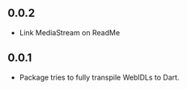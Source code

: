 ## 0.0.2

 - Link MediaStream on ReadMe 

## 0.0.1

- Package tries to fully transpile WebIDLs to Dart.
